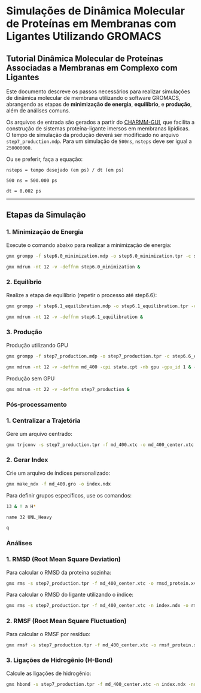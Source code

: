# Simulações de Dinâmica Molecular de Proteínas em Membranas com Ligantes Utilizando GROMACS
## Tutorial Dinâmica Molecular de Proteínas Associadas a Membranas em Complexo com Ligantes

Este documento descreve os passos necessários para realizar simulações de dinâmica molecular de membrana utilizando o software GROMACS, abrangendo as etapas de **minimização de energia**, **equilíbrio**, e **produção**, além de análises comuns. 

Os arquivos de entrada são gerados a partir do [CHARMM-GUI](https://charmm-gui.org/), que facilita a construção de sistemas proteína-ligante imersos em membranas lipídicas. O tempo de simulação da produção deverá ser modificado no arquivo ```step7_production.mdp```. Para um simulação de ```500ns```, ```nsteps``` deve ser igual a ```250000000```.

Ou se preferir, faça a equação:

```nsteps = tempo desejado (em ps) / dt (em ps)```

```​500 ns = 500.000 ps```

```dt = 0.002 ps```

---

## Etapas da Simulação

### 1. **Minimização de Energia**
Execute o comando abaixo para realizar a minimização de energia:
```bash
gmx grompp -f step6.0_minimization.mdp -o step6.0_minimization.tpr -c step5_input.gro -r step5_input.gro -p topol.top -n index.ndx

gmx mdrun -nt 12 -v -deffnm step6.0_minimization &
```

### 2. **Equilíbrio**
Realize a etapa de equilíbrio (repetir o processo até step6.6):
```bash
gmx grompp -f step6.1_equilibration.mdp -o step6.1_equilibration.tpr -c step5_input.gro -r step5_input.gro -p topol.top -n index.ndx

gmx mdrun -nt 12 -v -deffnm step6.1_equilibration &

```

### 3. **Produção**
Produção utilizando GPU

```bash
gmx grompp -f step7_production.mdp -o step7_production.tpr -c step6.6_equilibration.gro -t step6.6_equilibration.cpt -p topol.top -n index.ndx

gmx mdrun -nt 12 -v -deffnm md_400 -cpi state.cpt -nb gpu -gpu_id 1 & -append
```

Produção sem GPU

```bash
gmx mdrun -nt 22 -v -deffnm step7_production &
```

### Pós-processamento

### 1. **Centralizar a Trajetória**
Gere um arquivo centrado:

```bash
gmx trjconv -s step7_production.tpr -f md_400.xtc -o md_400_center.xtc -pbc mol -center
```

### 2. **Gerar Index**
Crie um arquivo de índices personalizado:

```bash
gmx make_ndx -f md_400.gro -o index.ndx
```

Para definir grupos específicos, use os comandos:

```bash
13 & ! a H*

name 32 UNL_Heavy

q
```

### Análises
### 1. **RMSD (Root Mean Square Deviation)**
Para calcular o RMSD da proteína sozinha:

```bash
gmx rms -s step7_production.tpr -f md_400_center.xtc -o rmsd_protein.xvg -tu ns
```

Para calcular o RMSD do ligante utilizando o índice:

```bash
gmx rms -s step7_production.tpr -f md_400_center.xtc -n index.ndx -o rmsd_ligand.xvg -tu ns
```

### 2. **RMSF (Root Mean Square Fluctuation)**
Para calcular o RMSF por resíduo:

```bash
gmx rmsf -s step7_production.tpr -f md_400_center.xtc -o rmsf_protein.xvg -res
```

### 3. **Ligações de Hidrogênio (H-Bond)**
Calcule as ligações de hidrogênio:

```bash
gmx hbond -s step7_production.tpr -f md_400_center.xtc -n index.ndx -num hbond.xvg -b 0 -tu ns
```
